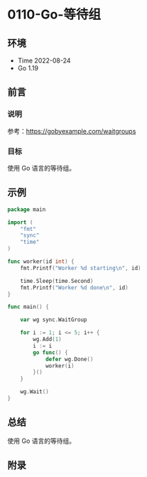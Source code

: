 # 0110-Go-等待组

## 环境

- Time 2022-08-24
- Go 1.19

## 前言

### 说明

参考：<https://gobyexample.com/waitgroups>

### 目标

使用 Go 语言的等待组。

## 示例

```go
package main

import (
    "fmt"
    "sync"
    "time"
)

func worker(id int) {
    fmt.Printf("Worker %d starting\n", id)

    time.Sleep(time.Second)
    fmt.Printf("Worker %d done\n", id)
}

func main() {

    var wg sync.WaitGroup

    for i := 1; i <= 5; i++ {
        wg.Add(1)
        i := i
        go func() {
            defer wg.Done()
            worker(i)
        }()
    }

    wg.Wait()
}
```

## 总结

使用 Go 语言的等待组。

## 附录
